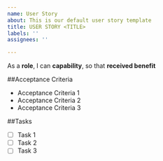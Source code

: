 ```yaml
---
name: User Story
about: This is our default user story template
title: USER STORY <TITLE>
labels: ''
assignees: ''

---
```


As a **role**, I can **capability**, so that **received benefit**

##Acceptance Criteria
- Acceptance Criteria 1
- Acceptance Criteria 2
- Acceptance Criteria 3

##Tasks
- [ ] Task 1
- [ ] Task 2
- [ ] Task 3
